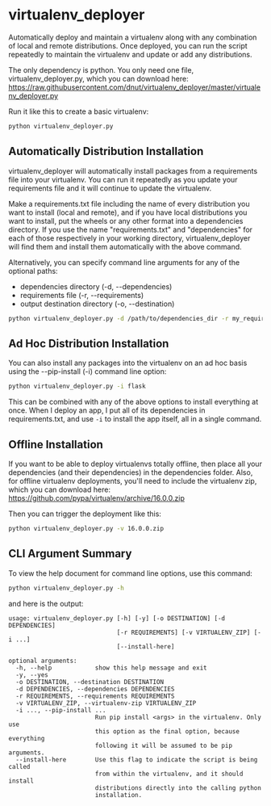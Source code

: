 # virtualenv_deployer

Automatically deploy and maintain a virtualenv along with any combination of local and remote distributions. Once deployed, you can run the script repeatedly to maintain the virtualenv and update or add any distributions. 

The only dependency is python. You only need one file, virtualenv_deployer.py, which you can download here: https://raw.githubusercontent.com/dnut/virtualenv_deployer/master/virtualenv_deployer.py

Run it like this to create a basic virtualenv:
```sh
python virtualenv_deployer.py
```

## Automatically Distribution Installation
virtualenv_deployer will automatically install packages from a requirements file into your virtualenv. You can run it repeatedly as you update your requirements file and it will continue to update the virtualenv.

Make a requirements.txt file including the name of every distribution you want to install (local and remote), and if you have local distributions you want to install, put the wheels or any other format into a dependencies directory. If you use the name "requirements.txt" and "dependencies" for each of those respectively in your working directory, virtualenv_deployer will find them and install them automatically with the above command.

Alternatively, you can specify command line arguments for any of the optional paths: 
- dependencies directory (-d, --dependencies)
- requirements file (-r, --requirements)
- output destination directory (-o, --destination)

```sh
python virtualenv_deployer.py -d /path/to/dependencies_dir -r my_requirements.txt -o /path/to/venv/
```

## Ad Hoc Distribution Installation
You can also install any packages into the virtualenv on an ad hoc basis using the --pip-install (-i) command line option:
```sh
python virtualenv_deployer.py -i flask
```
This can be combined with any of the above options to install everything at once. When I deploy an app, I put all of its dependencies in requirements.txt, and use ```-i``` to install the app itself, all in a single command.

## Offline Installation
If you want to be able to deploy virtualenvs totally offline, then place all your dependencies (and their dependencies) in the dependencies folder. Also, for offline virtualenv deployments, you'll need to include the virtualenv zip, which you can download here: https://github.com/pypa/virtualenv/archive/16.0.0.zip

Then you can trigger the deployment like this:
```sh
python virtualenv_deployer.py -v 16.0.0.zip
```

## CLI Argument Summary

To view the help document for command line options, use this command:

```sh
python virtualenv_deployer.py -h
```
and here is the output:
```
usage: virtualenv_deployer.py [-h] [-y] [-o DESTINATION] [-d DEPENDENCIES]
                              [-r REQUIREMENTS] [-v VIRTUALENV_ZIP] [-i ...]
                              [--install-here]

optional arguments:
  -h, --help            show this help message and exit
  -y, --yes
  -o DESTINATION, --destination DESTINATION
  -d DEPENDENCIES, --dependencies DEPENDENCIES
  -r REQUIREMENTS, --requirements REQUIREMENTS
  -v VIRTUALENV_ZIP, --virtualenv-zip VIRTUALENV_ZIP
  -i ..., --pip-install ...
                        Run pip install <args> in the virtualenv. Only use
                        this option as the final option, because everything
                        following it will be assumed to be pip arguments.
  --install-here        Use this flag to indicate the script is being called
                        from within the virtualenv, and it should install
                        distributions directly into the calling python
                        installation.
```
